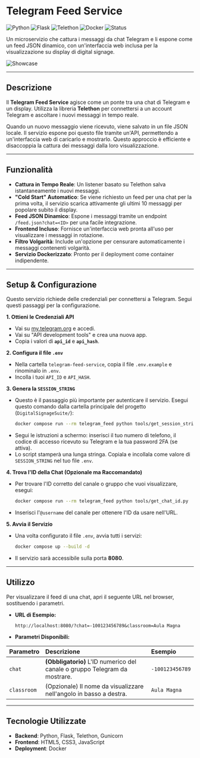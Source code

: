 # Telegram Feed Service

![Python](https://img.shields.io/badge/Python-3.11-blue.svg)
![Flask](https://img.shields.io/badge/Flask-2.3-black?logo=flask)
![Telethon](https://img.shields.io/badge/Telethon-1.34-blue)
![Docker](https://img.shields.io/badge/Docker-Ready-blue?logo=docker)
![Status](https://img.shields.io/badge/Status-Production-brightgreen)

Un microservizio che cattura i messaggi da chat Telegram e li espone come un feed JSON dinamico, con un'interfaccia web inclusa per la visualizzazione su display di digital signage.

![Showcase](../docs/telegram-showcase.png)

---

## Descrizione

Il **Telegram Feed Service** agisce come un ponte tra una chat di Telegram e un display. Utilizza la libreria **Telethon** per connettersi a un account Telegram e ascoltare i nuovi messaggi in tempo reale.

Quando un nuovo messaggio viene ricevuto, viene salvato in un file JSON locale. Il servizio espone poi questo file tramite un'API, permettendo a un'interfaccia web di caricarlo e mostrarlo. Questo approccio è efficiente e disaccoppia la cattura dei messaggi dalla loro visualizzazione.

---

## Funzionalità

* **Cattura in Tempo Reale**: Un listener basato su Telethon salva istantaneamente i nuovi messaggi.
* **"Cold Start" Automatico**: Se viene richiesto un feed per una chat per la prima volta, il servizio scarica attivamente gli ultimi 10 messaggi per popolare subito il display.
* **Feed JSON Dinamico**: Espone i messaggi tramite un endpoint `/feed.json?chat=<ID>` per una facile integrazione.
* **Frontend Incluso**: Fornisce un'interfaccia web pronta all'uso per visualizzare i messaggi in rotazione.
* **Filtro Volgarità**: Include un'opzione per censurare automaticamente i messaggi contenenti volgarità.
* **Servizio Dockerizzato**: Pronto per il deployment come container indipendente.

---

## Setup & Configurazione

Questo servizio richiede delle credenziali per connettersi a Telegram. Segui questi passaggi per la configurazione.

**1. Ottieni le Credenziali API**
* Vai su [my.telegram.org](https://my.telegram.org) e accedi.
* Vai su "API development tools" e crea una nuova app.
* Copia i valori di **`api_id`** e **`api_hash`**.

**2. Configura il file `.env`**
* Nella cartella `telegram-feed-service`, copia il file `.env.example` e rinominalo in `.env`.
* Incolla i tuoi `API_ID` e `API_HASH`.

**3. Genera la `SESSION_STRING`**
* Questo è il passaggio più importante per autenticare il servizio. Esegui questo comando dalla cartella principale del progetto (`DigitalSignageSuite/`):
    ```bash
    docker compose run --rm telegram_feed python tools/get_session_string.py
    ```
* Segui le istruzioni a schermo: inserisci il tuo numero di telefono, il codice di accesso ricevuto su Telegram e la tua password 2FA (se attiva).
* Lo script stamperà una lunga stringa. Copiala e incollala come valore di `SESSION_STRING` nel tuo file `.env`.

**4. Trova l'ID della Chat (Opzionale ma Raccomandato)**
* Per trovare l'ID corretto del canale o gruppo che vuoi visualizzare, esegui:
    ```bash
    docker compose run --rm telegram_feed python tools/get_chat_id.py
    ```
* Inserisci l'`@username` del canale per ottenere l'ID da usare nell'URL.

**5. Avvia il Servizio**
* Una volta configurato il file `.env`, avvia tutti i servizi:
    ```bash
    docker compose up --build -d
    ```
* Il servizio sarà accessibile sulla porta **8080**.

---

## Utilizzo

Per visualizzare il feed di una chat, apri il seguente URL nel browser, sostituendo i parametri.

* **URL di Esempio:**
    ```
    http://localhost:8080/?chat=-100123456789&classroom=Aula Magna
    ```

* **Parametri Disponibili:**

| Parametro   | Descrizione                                                               | Esempio              |
| :---------- | :------------------------------------------------------------------------ | :------------------- |
| `chat`      | **(Obbligatorio)** L'ID numerico del canale o gruppo Telegram da mostrare. | `-100123456789`      |
| `classroom` | (Opzionale) Il nome da visualizzare nell'angolo in basso a destra.        | `Aula Magna`         |

---

## Tecnologie Utilizzate

* **Backend**: Python, Flask, Telethon, Gunicorn
* **Frontend**: HTML5, CSS3, JavaScript
* **Deployment**: Docker